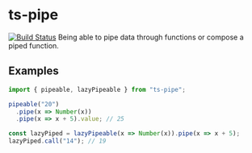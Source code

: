 # ts-pipe

[![Build Status](https://travis-ci.org/Blu-J/ts-pipe.svg?branch=master)](https://travis-ci.org/Blu-J/ts-pipe)
Being able to pipe data through functions or compose a piped function.

## Examples

```ts
import { pipeable, lazyPipeable } from "ts-pipe";

pipeable("20")
  .pipe(x => Number(x))
  .pipe(x => x + 5).value; // 25

const lazyPiped = lazyPipeable(x => Number(x)).pipe(x => x + 5);
lazyPiped.call("14"); // 19
```
